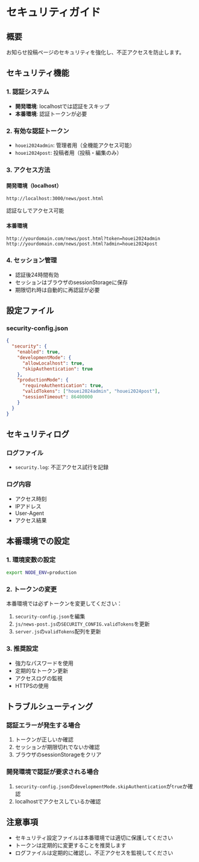 # セキュリティガイド

## 概要
お知らせ投稿ページのセキュリティを強化し、不正アクセスを防止します。

## セキュリティ機能

### 1. 認証システム
- **開発環境**: localhostでは認証をスキップ
- **本番環境**: 認証トークンが必要

### 2. 有効な認証トークン
- `houei2024admin`: 管理者用（全機能アクセス可能）
- `houei2024post`: 投稿者用（投稿・編集のみ）

### 3. アクセス方法

#### 開発環境（localhost）
```
http://localhost:3000/news/post.html
```
認証なしでアクセス可能

#### 本番環境
```
http://yourdomain.com/news/post.html?token=houei2024admin
http://yourdomain.com/news/post.html?admin=houei2024post
```

### 4. セッション管理
- 認証後24時間有効
- セッションはブラウザのsessionStorageに保存
- 期限切れ時は自動的に再認証が必要

## 設定ファイル

### security-config.json
```json
{
  "security": {
    "enabled": true,
    "developmentMode": {
      "allowLocalhost": true,
      "skipAuthentication": true
    },
    "productionMode": {
      "requireAuthentication": true,
      "validTokens": ["houei2024admin", "houei2024post"],
      "sessionTimeout": 86400000
    }
  }
}
```

## セキュリティログ

### ログファイル
- `security.log`: 不正アクセス試行を記録

### ログ内容
- アクセス時刻
- IPアドレス
- User-Agent
- アクセス結果

## 本番環境での設定

### 1. 環境変数の設定
```bash
export NODE_ENV=production
```

### 2. トークンの変更
本番環境では必ずトークンを変更してください：

1. `security-config.json`を編集
2. `js/news-post.js`の`SECURITY_CONFIG.validTokens`を更新
3. `server.js`の`validTokens`配列を更新

### 3. 推奨設定
- 強力なパスワードを使用
- 定期的なトークン更新
- アクセスログの監視
- HTTPSの使用

## トラブルシューティング

### 認証エラーが発生する場合
1. トークンが正しいか確認
2. セッションが期限切れでないか確認
3. ブラウザのsessionStorageをクリア

### 開発環境で認証が要求される場合
1. `security-config.json`の`developmentMode.skipAuthentication`が`true`か確認
2. localhostでアクセスしているか確認

## 注意事項

- セキュリティ設定ファイルは本番環境では適切に保護してください
- トークンは定期的に変更することを推奨します
- ログファイルは定期的に確認し、不正アクセスを監視してください
